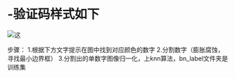 # -验证码样式如下
![这](https://github.com/WMandy/Color_num_captcha/blob/master/000000.png)

步骤： 
1.根据下方文字提示在图中找到对应颜色的数字
2.分割数字（膨胀腐蚀，寻找最小边界框）
3.分割出的单数字图像归一化，上knn算法，bn_label文件夹是训练集
